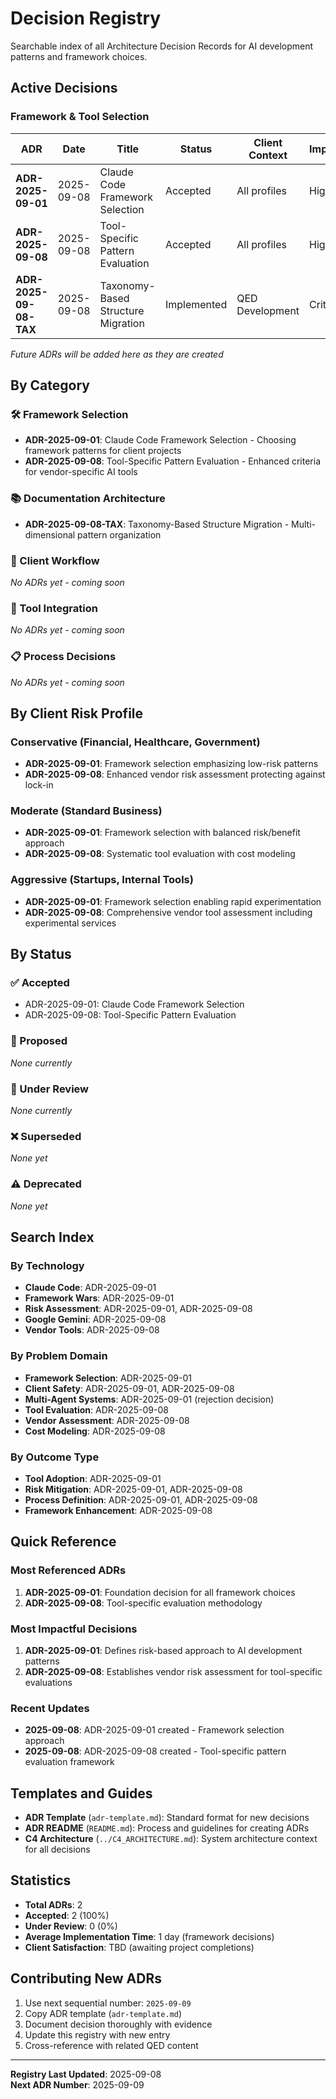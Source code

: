 # Decision Registry

Searchable index of all Architecture Decision Records for AI development patterns and framework choices.

## Active Decisions

### Framework & Tool Selection
| ADR | Date | Title | Status | Client Context | Impact |
|-----|------|-------|--------|----------------|---------|
| **ADR-2025-09-01** | 2025-09-08 | Claude Code Framework Selection | Accepted | All profiles | High |
| **ADR-2025-09-08** | 2025-09-08 | Tool-Specific Pattern Evaluation | Accepted | All profiles | High |
| **ADR-2025-09-08-TAX** | 2025-09-08 | Taxonomy-Based Structure Migration | Implemented | QED Development | Critical |

*Future ADRs will be added here as they are created*

## By Category

### 🛠 Framework Selection
- **ADR-2025-09-01**: Claude Code Framework Selection - Choosing framework patterns for client projects
- **ADR-2025-09-08**: Tool-Specific Pattern Evaluation - Enhanced criteria for vendor-specific AI tools

### 📚 Documentation Architecture
- **ADR-2025-09-08-TAX**: Taxonomy-Based Structure Migration - Multi-dimensional pattern organization

### 👥 Client Workflow  
*No ADRs yet - coming soon*

### 🔧 Tool Integration
*No ADRs yet - coming soon*

### 📋 Process Decisions
*No ADRs yet - coming soon*

## By Client Risk Profile

### Conservative (Financial, Healthcare, Government)
- **ADR-2025-09-01**: Framework selection emphasizing low-risk patterns
- **ADR-2025-09-08**: Enhanced vendor risk assessment protecting against lock-in

### Moderate (Standard Business)
- **ADR-2025-09-01**: Framework selection with balanced risk/benefit approach
- **ADR-2025-09-08**: Systematic tool evaluation with cost modeling

### Aggressive (Startups, Internal Tools)
- **ADR-2025-09-01**: Framework selection enabling rapid experimentation
- **ADR-2025-09-08**: Comprehensive vendor tool assessment including experimental services

## By Status

### ✅ Accepted
- ADR-2025-09-01: Claude Code Framework Selection
- ADR-2025-09-08: Tool-Specific Pattern Evaluation

### 🔄 Proposed
*None currently*

### 🔄 Under Review
*None currently*

### ❌ Superseded
*None yet*

### ⚠️ Deprecated  
*None yet*

## Search Index

### By Technology
- **Claude Code**: ADR-2025-09-01
- **Framework Wars**: ADR-2025-09-01
- **Risk Assessment**: ADR-2025-09-01, ADR-2025-09-08
- **Google Gemini**: ADR-2025-09-08
- **Vendor Tools**: ADR-2025-09-08

### By Problem Domain
- **Framework Selection**: ADR-2025-09-01
- **Client Safety**: ADR-2025-09-01, ADR-2025-09-08
- **Multi-Agent Systems**: ADR-2025-09-01 (rejection decision)
- **Tool Evaluation**: ADR-2025-09-08
- **Vendor Assessment**: ADR-2025-09-08
- **Cost Modeling**: ADR-2025-09-08

### By Outcome Type
- **Tool Adoption**: ADR-2025-09-01
- **Risk Mitigation**: ADR-2025-09-01, ADR-2025-09-08
- **Process Definition**: ADR-2025-09-01, ADR-2025-09-08
- **Framework Enhancement**: ADR-2025-09-08

## Quick Reference

### Most Referenced ADRs
1. **ADR-2025-09-01**: Foundation decision for all framework choices
2. **ADR-2025-09-08**: Tool-specific evaluation methodology

### Most Impactful Decisions
1. **ADR-2025-09-01**: Defines risk-based approach to AI development patterns
2. **ADR-2025-09-08**: Establishes vendor risk assessment for tool-specific evaluations

### Recent Updates
- **2025-09-08**: ADR-2025-09-01 created - Framework selection approach
- **2025-09-08**: ADR-2025-09-08 created - Tool-specific pattern evaluation framework

## Templates and Guides

- **ADR Template** (`adr-template.md`): Standard format for new decisions
- **ADR README** (`README.md`): Process and guidelines for creating ADRs
- **C4 Architecture** (`../C4_ARCHITECTURE.md`): System architecture context for all decisions

## Statistics

- **Total ADRs**: 2
- **Accepted**: 2 (100%)
- **Under Review**: 0 (0%)
- **Average Implementation Time**: 1 day (framework decisions)
- **Client Satisfaction**: TBD (awaiting project completions)

## Contributing New ADRs

1. Use next sequential number: `2025-09-09`
2. Copy ADR template (`adr-template.md`)
3. Document decision thoroughly with evidence
4. Update this registry with new entry
5. Cross-reference with related QED content

---

**Registry Last Updated**: 2025-09-08  
**Next ADR Number**: 2025-09-09